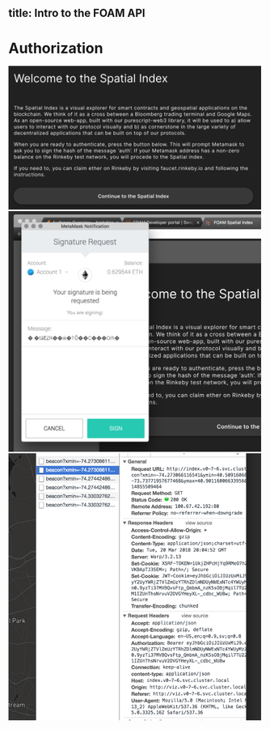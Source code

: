title: Intro to the FOAM API
---

# Authorization

<img src="/source/images/auth_01.png" width="500">

<img src="/source/images/auth_02.png" width="500">

<img src="/source/images/auth_03.png" width="500">
